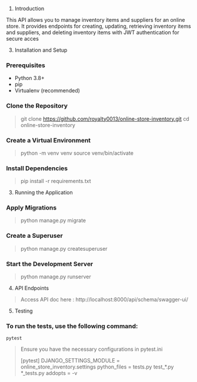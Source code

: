 
1. Introduction

This API allows you to manage inventory items and suppliers for an online store. It provides endpoints for creating, updating, retrieving inventory items and suppliers, and deleting inventory items with JWT authentication for secure acces

3. Installation and Setup
### Prerequisites
- Python 3.8+
- pip
- Virtualenv (recommended)
### Clone the Repository
> git clone https://github.com/royalty0013/online-store-inventory.git
> cd online-store-inventory
### Create a Virtual Environment
> python -m venv venv
> source venv/bin/activate
### Install Dependencies
> pip install -r requirements.txt

3. Running the Application
### Apply Migrations
> python manage.py migrate
### Create a Superuser
> python manage.py createsuperuser
### Start the Development Server
> python manage.py runserver

4. API Endpoints
> Access API doc here : http://localhost:8000/api/schema/swagger-ui/

5. Testing
### To run the tests, use the following command:
`pytest`
> Ensure you have the necessary configurations in pytest.ini
>
> [pytest]
> DJANGO_SETTINGS_MODULE = online_store_inventory.settings
> python_files = tests.py test_*.py *_tests.py
> addopts = -v
